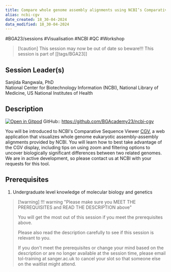 ```yaml
---
title: Compare whole genome assembly alignments using NCBI’s Comparative Genome Viewer (CGV)
alias: ncbi-cgv
date_created: 18_30-04-2024
data_modified: 18_30-04-2024
---
```

#BGA23/sessions #Visualisation #NCBI #QC #Workshop


> [!caution] This session may now be out of date so beware!!!
> This session is part of  [[tags/BGA23]]

## Session Leader(s)

Sanjida Rangwala, PhD  
National Center for Biotechnology Information (NCBI), National Library of Medicine, US National Institutes of Health

## Description
[![Open in Gitpod](https://gitpod.io/button/open-in-gitpod.svg)](https://gitpod.io/#https://github.com/BGAcademy23/ncbi-cgv)
GitHub:: https://github.com/BGAcademy23/ncbi-cgv

You will be introduced to NCBI's Comparative Sequence Viewer [CGV](https://ncbi.nlm.nih.gov/genome/cgv/), a web application that visualizes whole genome eukaryotic assembly-assembly alignments provided by NCBI. You will learn how to best take advantage of the CGV display, including tips on using zoom and filtering options to uncover biologically significant differences between two related genomes. We are in active development, so please contact us at NCBI with your requests for this tool.

## Prerequisites

1. Undergraduate level knowledge of molecular biology and genetics

> [!warning] !!! warning "Please make sure you MEET THE PREREQUISITES and READ THE DESCRIPTION above"
> 
> You will get the most out of this session if you meet the prerequisites above.
> 
> Please also read the description carefully to see if this session is relevant to you.
> 
> If you don't meet the prerequisites or change your mind based on the description or are no longer available at the session time, please email tol-training at sanger.ac.uk to cancel your slot so that someone else on the waitlist might attend.
